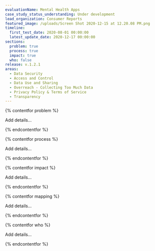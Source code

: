 ```yaml
---
evaluationName: Mental Health Apps
case_study_status_understanding: Under development
lead_organization: Consumer Reports
featured_image: /uploads/Screen Shot 2020-12-15 at 12.20.08 PM.png
timeline:
  first_test_date: 2020-08-01 00:00:00
  latest_update_date: 2020-12-17 00:00:00
sections:
  problem: true
  process: true
  impact: true
  who: false
release: v.1.2.1
areas:
  - Data Security
  - Access and Control
  - Data Use and Sharing
  - Overreach - Collecting Too Much Data
  - Privacy Policy & Terms of Service
  - Transparency
---
```


{% contentfor problem %}

<div class="editable mt-3">Add details...</div>

{% endcontentfor %}

{% contentfor process %}

<div class="editable mt-3">Add details...</div>

{% endcontentfor %}

{% contentfor impact %}

<div class="editable mt-3">Add details...</div>

{% endcontentfor %}

{% contentfor mapping %}

<div class="editable mt-3">Add details...</div>

{% endcontentfor %}

{% contentfor who %}

<div class="editable mt-3">Add details...</div>

{% endcontentfor %}
